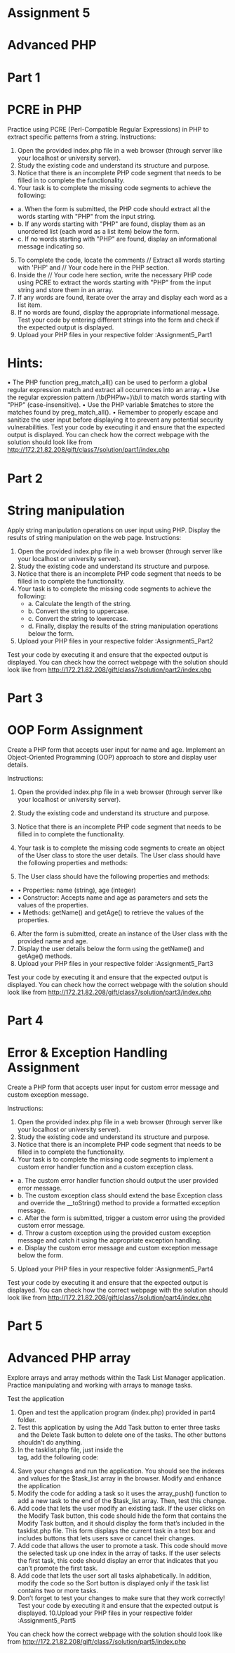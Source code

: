 # Assignment 5
# Advanced PHP
# Part 1
# PCRE in PHP

Practice using PCRE (Perl-Compatible Regular Expressions) in PHP to extract specific patterns
from a string.
Instructions:
1. Open the provided index.php file in a web browser (through server like your localhost or
university server).
2. Study the existing code and understand its structure and purpose.
3. Notice that there is an incomplete PHP code segment that needs to be filled in to
complete the functionality.
4. Your task is to complete the missing code segments to achieve the following:
- a. When the form is submitted, the PHP code should extract all the words starting
with "PHP" from the input string.
- b. If any words starting with "PHP" are found, display them as an unordered list
(each word as a list item) below the form.
- c. If no words starting with "PHP" are found, display an informational message
indicating so.

5. To complete the code, locate the comments // Extract all words starting with 'PHP'
and // Your code here in the PHP section.
6. Inside the // Your code here section, write the necessary PHP code using PCRE to
extract the words starting with "PHP" from the input string and store them in an array.
7. If any words are found, iterate over the array and display each word as a list item.
8. If no words are found, display the appropriate informational message.
Test your code by entering different strings into the form and check if the expected output is
displayed.
9. Upload your PHP files in your respective folder :Assignment5_Part1

# Hints:
• The PHP function preg_match_all() can be used to perform a global regular
expression match and extract all occurrences into an array.
• Use the regular expression pattern /\b(PHP\w+)\b/i to match words starting with
"PHP" (case-insensitive).
• Use the PHP variable $matches to store the matches found by preg_match_all().
• Remember to properly escape and sanitize the user input before displaying it to prevent
any potential security vulnerabilities.
Test your code by executing it and ensure that the expected output is displayed.
You can check how the correct webpage with the solution should look like from
http://172.21.82.208/gift/class7/solution/part1/index.php

# Part 2
# String manipulation

Apply string manipulation operations on user input using PHP.
Display the results of string manipulation on the web page.
Instructions:
1. Open the provided index.php file in a web browser (through server like your localhost or
university server).
2. Study the existing code and understand its structure and purpose.
3. Notice that there is an incomplete PHP code segment that needs to be filled in to
complete the functionality.
4. Your task is to complete the missing code segments to achieve the following:
   - a. Calculate the length of the string.
   - b. Convert the string to uppercase.
   - c. Convert the string to lowercase.
   - d. Finally, display the results of the string manipulation operations below the form.
5. Upload your PHP files in your respective folder :Assignment5_Part2

Test your code by executing it and ensure that the expected output is displayed.
You can check how the correct webpage with the solution should look like from
http://172.21.82.208/gift/class7/solution/part2/index.php

# Part 3
# OOP Form Assignment

Create a PHP form that accepts user input for name and age.
Implement an Object-Oriented Programming (OOP) approach to store and display user details.

Instructions:
1. Open the provided index.php file in a web browser (through server like your localhost or
university server).
2. Study the existing code and understand its structure and purpose.
3. Notice that there is an incomplete PHP code segment that needs to be filled in to
complete the functionality.

4. Your task is to complete the missing code segments to create an object of the User class
to store the user details. The User class should have the following properties and
methods:
5. The User class should have the following properties and methods:
- • Properties: name (string), age (integer)
- • Constructor: Accepts name and age as parameters and sets the values of the
properties.
- • Methods: getName() and getAge() to retrieve the values of the properties.
6. After the form is submitted, create an instance of the User class with the provided name
and age.
7. Display the user details below the form using the getName() and getAge()
methods.
8. Upload your PHP files in your respective folder :Assignment5_Part3

Test your code by executing it and ensure that the expected output is displayed.
You can check how the correct webpage with the solution should look like from
http://172.21.82.208/gift/class7/solution/part3/index.php

# Part 4
# Error & Exception Handling Assignment
Create a PHP form that accepts user input for custom error message and custom exception
message.

Instructions:
1. Open the provided index.php file in a web browser (through server like your localhost or
university server).
2. Study the existing code and understand its structure and purpose.
3. Notice that there is an incomplete PHP code segment that needs to be filled in to
complete the functionality.
4. Your task is to complete the missing code segments to implement a custom error handler
function and a custom exception class.
- a. The custom error handler function should output the user provided error message.
- b. The custom exception class should extend the base Exception class and
override the __toString() method to provide a formatted exception message.
- c. After the form is submitted, trigger a custom error using the provided custom
error message.
- d. Throw a custom exception using the provided custom exception message and
catch it using the appropriate exception handling.
- e. Display the custom error message and custom exception message below the form.
5. Upload your PHP files in your respective folder :Assignment5_Part4

Test your code by executing it and ensure that the expected output is displayed.
You can check how the correct webpage with the solution should look like from
http://172.21.82.208/gift/class7/solution/part4/index.php

# Part 5
# Advanced PHP array
Explore arrays and array methods within the Task List Manager application.
Practice manipulating and working with arrays to manage tasks.

Test the application
1. Open and test the application program (index.php) provided in part4 folder.
2. Test this application by using the Add Task button to enter three tasks and the Delete
Task button to delete one of the tasks. The other buttons shouldn’t do anything.
3. In the tasklist.php file, just inside the <main> tag, add the following code: <p><?php
print_r($task_list); ?></p>
4. Save your changes and run the application. You should see the indexes and values for the
$task_list array in the browser.
Modify and enhance the application
5. Modify the code for adding a task so it uses the array_push() function to add a new
task to the end of the $task_list array. Then, test this change.
6. Add code that lets the user modify an existing task. If the user clicks on the Modify Task
button, this code should hide the form that contains the Modify Task button, and it should
display the form that’s included in the tasklist.php file. This form displays the current
task in a text box and includes buttons that lets users save or cancel their changes.
7. Add code that allows the user to promote a task. This code should move the selected task
up one index in the array of tasks. If the user selects the first task, this code should
display an error that indicates that you can’t promote the first task.
8. Add code that lets the user sort all tasks alphabetically. In addition, modify the code so
the Sort button is displayed only if the task list contains two or more tasks.
9. Don’t forget to test your changes to make sure that they work correctly!
Test your code by executing it and ensure that the expected output is displayed.
10.Upload your PHP files in your respective folder :Assignment5_Part5

You can check how the correct webpage with the solution should look like from
http://172.21.82.208/gift/class7/solution/part5/index.php
